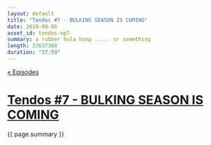 ```yaml
---
layout: default
title: "Tendos #7 - BULKING SEASON IS COMING"
date: 2019-09-06
asset_id: tendos-ep7
summary: a rubber hula hoop ..... or something
length: 37637360
duration: "37:59"
---
```

[« Episodes](/tendos/episodes)

# [Tendos #7 - BULKING SEASON IS COMING](/tendos/assets/tendos-ep7.mp3)
{{ page.summary }}
